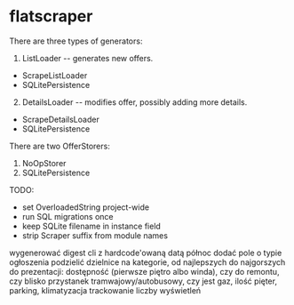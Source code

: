 # flatscraper

There are three types of generators:
1. ListLoader -- generates new offers.
* ScrapeListLoader
* SQLitePersistence
2. DetailsLoader -- modifies offer, possibly adding more details.
* ScrapeDetailsLoader
* SQLitePersistence

There are two OfferStorers:
1. NoOpStorer
2. SQLitePersistence

TODO:
* set OverloadedString project-wide
* run SQL migrations once
* keep SQLite filename in instance field
* strip Scraper suffix from module names

wygenerować digest cli z hardcode'owaną datą północ
dodać pole o typie ogłoszenia
podzielić dzielnice na kategorie, od najlepszych do najgorszych
do prezentacji: dostępność (pierwsze piętro albo winda), czy do remontu, czy blisko przystanek
    tramwajowy/autobusowy, czy jest gaz, ilość pięter, parking, klimatyzacja
trackowanie liczby wyświetleń